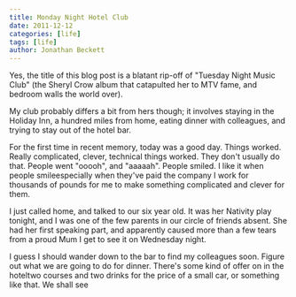 ```yaml
---
title: Monday Night Hotel Club
date: 2011-12-12
categories: [life]
tags: [life]
author: Jonathan Beckett
---
```


Yes, the title of this blog post is a blatant rip-off of "Tuesday Night Music Club" (the Sheryl Crow album that catapulted her to MTV fame, and bedroom walls the world over).

My club probably differs a bit from hers though; it involves staying in the Holiday Inn, a hundred miles from home, eating dinner with colleagues, and trying to stay out of the hotel bar.

For the first time in recent memory, today was a good day. Things worked. Really complicated, clever, technical things worked. They don't usually do that. People went "ooooh", and "aaaaah". People smiled. I like it when people smileespecially when they've paid the company I work for thousands of pounds for me to make something complicated and clever for them.

I just called home, and talked to our six year old. It was her Nativity play tonight, and I was one of the few parents in our circle of friends absent. She had her first speaking part, and apparently caused more than a few tears from a proud Mum I get to see it on Wednesday night.

I guess I should wander down to the bar to find my colleagues soon. Figure out what we are going to do for dinner. There's some kind of offer on in the hoteltwo courses and two drinks for the price of a small car, or something like that. We shall see